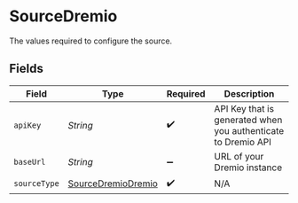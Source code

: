 # SourceDremio

The values required to configure the source.


## Fields

| Field                                                           | Type                                                            | Required                                                        | Description                                                     |
| --------------------------------------------------------------- | --------------------------------------------------------------- | --------------------------------------------------------------- | --------------------------------------------------------------- |
| `apiKey`                                                        | *String*                                                        | :heavy_check_mark:                                              | API Key that is generated when you authenticate to Dremio API   |
| `baseUrl`                                                       | *String*                                                        | :heavy_minus_sign:                                              | URL of your Dremio instance                                     |
| `sourceType`                                                    | [SourceDremioDremio](../../models/shared/SourceDremioDremio.md) | :heavy_check_mark:                                              | N/A                                                             |